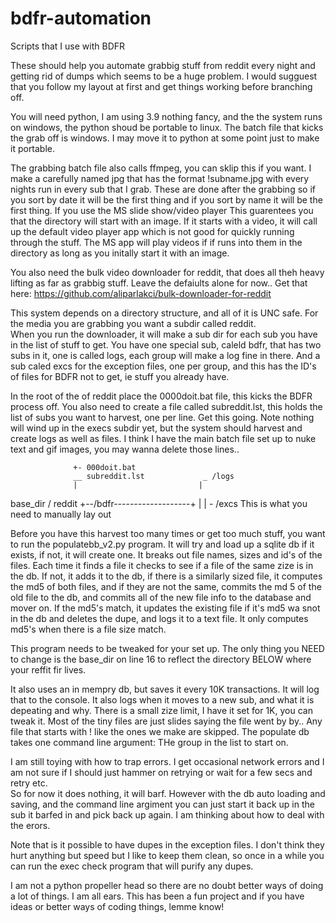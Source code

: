 # bdfr-automation
Scripts that I use with BDFR

These should help you automate grabbig stuff from reddit every night and getting rid of dumps which seems to be a huge problem.
I would sugguest that you follow my layout at first and get things working before branching off.

You will need python, I am using 3.9 nothing fancy, and the the system runs on windows, the python shoud be portable to linux.  The batch file that kicks the grab off is windows.  I may move it to python at some point just to make it portable. 

The grabbing batch file also calls ffmpeg, you can sklip this if you want.  I make a carefully named jpg that has the format !subname.jpg with every nights run in
every sub that I grab.  These are done after the grabbing so if you sort by date it will be the first thing and if you sort by name it will be the first thing.  If you  use the MS slide show/video player This guarentees you that the directory will start with an image.  If it starts with a video, it will call up the default video player app which is not good for quickly running through the stuff.  The MS app will play videos if if runs into them in the directory as long as you initally start it with an image.

You also need the bulk video downloader for reddit, that does all theh heavy lifting as far as grabbig stuff.  Leave the defaiults alone for now..  Get that here:
https://github.com/aliparlakci/bulk-downloader-for-reddit

This system depends on a directory structure, and all of it is UNC safe.  For the media you are grabbing you want a subdir called reddit.  
When you run the downloader, it will make a sub dir for each sub you have in the list of stuff to get.  You have one special sub, caleld bdfr, 
that has two subs in it, one is called logs, each group will make a log fine in there.  And a sub caled excs for the exception files, one per group, 
and this has the ID's of files for BDFR not to get, ie stuff you already have.

In the root of the of reddit place the 0000doit.bat file, this kicks the BDFR process off.  You also need to create a file called subreddit.lst, 
this holds the list of subs you want to harvest, one per line.  Get this going.  Note nothing will wind up in the execs subdir yet, but the system 
should harvest and create logs as well as files.  I think I have the main batch file set up to nuke text and gif images, you may wanna delete those lines..

                  +- 000doit.bat
                  __ subreddit.lst             _ /logs
                  |                           |
base_dir / reddit +--/bdfr-------------------+
                                              |
                                              | - /excs
   This is what you need to manually lay out

Before you have this harvest too many times or get too much stuff, you want to run the populatebb_v2.py program.  It will try and load up a sqlite db if it exists,
if not, it will create one.  It breaks out file names, sizes and id's of the files.  Each time it finds a file it checks to see if a file of the same zize is in the db.  If not, it adds it to the db, if there is a similarly sized file, it computes the md5 of both files, and if they are not the same, commits the md 5 of the old file to the db, and commits all of the new file info to the database and mover on.  If the md5's match, it updates the existing file if it's md5 wa snot in the db and 
deletes the dupe, and logs it to a text file.  It only computes md5's when there is a file size match.

This program needs to be tweaked for your set up.  The only thing you NEED to change is the base_dir on line 16 to reflect the directory BELOW where your reffit fir lives.

It also uses an in mempry db, but saves it every 10K transactions.  It will log that to the console.  It also logs when it moves to a new sub, and what it is depeating and why.  There is a small zize limit, I have it set for 1K, you can tweak it.  Most of the tiny files are just slides saying the file went by by..  Any file that starts with ! like the ones we make are skipped.  The populate db takes one command line argument:  THe group in the list to start on.  

I am still toying with how to trap errors.  I get occasional network errors and I am not sure if I should just hammer on retrying or wait for a few secs and retry etc.  
So for now it does nothing, it will barf.  However with the db auto loading and saving, and the command line argiment you can just start it back up in the sub it
barfed in and pick back up again.  I am thinking about how to deal with the erors. 

Note that is it possible to have dupes in the exception files. I don't think they hurt anything but speed but I like to keep them clean, so once in a while you can
run the exec check program that will purify any dupes.

I am not a python propeller head so there are no doubt better ways of doing a lot of things.  I am all ears.  This has been a fun project and if you have ideas or better ways of coding things, lemme know!

